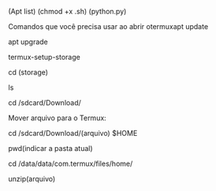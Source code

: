 (Apt list) (chmod +x .sh) (python.py)
 
Comandos que você precisa usar ao abrir otermuxapt update
 
apt upgrade
 
termux-setup-storage
 
cd (storage)
 
ls
 
cd /sdcard/Download/
 
 Mover arquivo para o Termux:
 
cd /sdcard/Download/(arquivo) $HOME
 
 pwd(indicar a pasta atual)
 
cd /data/data/com.termux/files/home/
 
unzip(arquivo)
 


